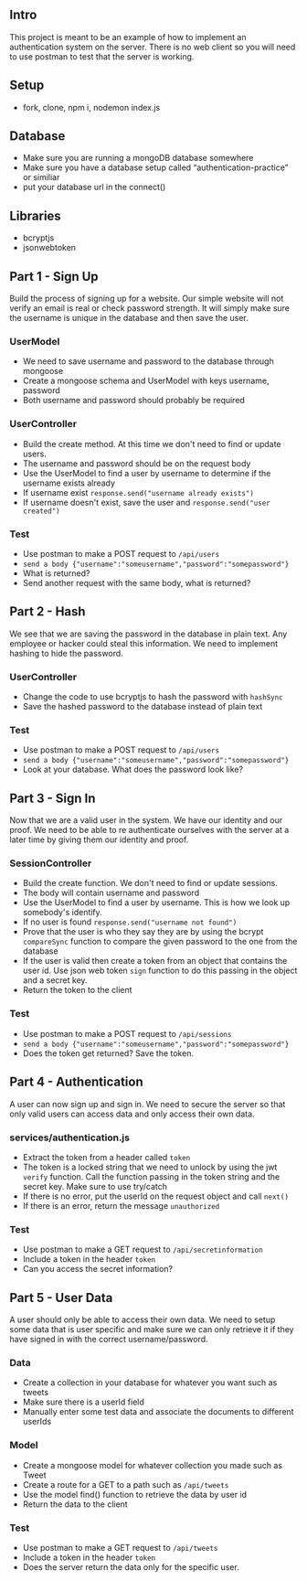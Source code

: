 ## Intro
This project is meant to be an example of how to implement an authentication system on the server. There is no web client so you will need to use postman to test that the server is working. 


## Setup
* fork, clone, npm i, nodemon index.js

## Database
* Make sure you are running a mongoDB database somewhere
* Make sure you have a database setup called “authentication-practice” or similiar
* put your database url in the connect()

## Libraries
* bcryptjs
* jsonwebtoken

## Part 1 - Sign Up
Build the process of signing up for a website. Our simple website will not verify an email is real or check password strength. It will simply make sure the username is unique in the database and then save the user.

### UserModel
* We need to save username and password to the database through mongoose
* Create a mongoose schema and UserModel with keys username, password
* Both username and password should probably be required

### UserController
* Build the create method. At this time we don't need to find or update users.
* The username and password should be on the request body
* Use the UserModel to find a user by username to determine if the username exists already
* If username exist `response.send("username already exists")`
* If username doesn't exist, save the user and `response.send("user created")`

### Test
* Use postman to make a POST request to `/api/users`
* `send a body {"username":"someusername","password":"somepassword"}`
* What is returned?
* Send another request with the same body, what is returned?

## Part 2 - Hash
We see that we are saving the password in the database in plain text. Any employee or hacker could steal this information. We need to implement hashing to hide the password.

### UserController
* Change the code to use bcryptjs to hash the password with `hashSync`
* Save the hashed password to the database instead of plain text

### Test
* Use postman to make a POST request to `/api/users`
* `send a body {"username":"someusername","password":"somepassword"}`
* Look at your database. What does the password look like?

## Part 3 - Sign In
Now that we are a valid user in the system. We have our identity and our proof. We need to be able to re authenticate ourselves with the server at a later time by giving them our identity and proof.

### SessionController
* Build the create function. We don't need to find or update sessions.
* The body will contain username and password
* Use the UserModel to find a user by username. This is how we look up somebody's identify.
* If no user is found `response.send("username not found")`
* Prove that the user is who they say they are by using the bcrypt `compareSync` function to compare the given password to the one from the database
* If the user is valid then create a token from an object that contains the user id. Use json web token `sign` function to do this passing in the object and a secret key.
* Return the token to the client

### Test
* Use postman to make a POST request to `/api/sessions`
* `send a body {"username":"someusername","password":"somepassword"}`
* Does the token get returned? Save the token.

## Part 4 - Authentication
A user can now sign up and sign in. We need to secure the server so that only valid users can access data and only access their own data.

### services/authentication.js
* Extract the token from a header called `token`
* The token is a locked string that we need to unlock by using the jwt `verify` function. Call the function passing in the token string and the secret key. Make sure to use try/catch
* If there is no error, put the userId on the request object and call `next()`
* If there is an error, return the message `unauthorized`

### Test
* Use postman to make a GET request to `/api/secretinformation`
* Include a token in the header `token`
* Can you access the secret information?

## Part 5 - User Data
A user should only be able to access their own data. We need to setup some data that is user specific and make sure we can only retrieve it if they have signed in with the correct username/password.

### Data
* Create a collection in your database for whatever you want such as tweets
* Make sure there is a userId field
* Manually enter some test data and associate the documents to different userIds

### Model
* Create a mongoose model for whatever collection you made such as Tweet
* Create a route for a GET to a path such as `/api/tweets`
* Use the model find() function to retrieve the data by user id
* Return the data to the client

### Test
* Use postman to make a GET request to `/api/tweets`
* Include a token in the header `token`
* Does the server return the data only for the specific user.
